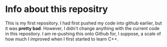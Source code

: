 # Info about this repositry

This is my first repository. I had first pushed my code into github earlier, but it was **pretty bad**. However, I didn't change anything with the current code in this repository. I am re-pushing this onto Github for, I suppose, a scale of how much I improved when I first started to learn C++. 